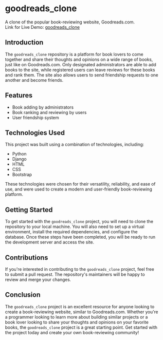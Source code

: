 # goodreads_clone
A clone of the popular book-reviewing website, Goodreads.com.<br>
Link for Live Demo: [goodreads_clone](https://Huntsman2003.pythonanywhere.com)

## Introduction
The `goodreads_clone` repository is a platform for book lovers to come together and share their thoughts and opinions on a wide range of books, just like on Goodreads.com. Only designated administrators are able to add books to the site, while registered users can leave reviews for these books and rank them. The site also allows users to send friendship requests to one another and become friends. 

## Features
- Book adding by administrators
- Book ranking and reviewing by users
- User friendship system

## Technologies Used
This project was built using a combination of technologies, including:
- Python
- Django
- HTML
- CSS
- Bootstrap

These technologies were chosen for their versatility, reliability, and ease of use, and were used to create a modern and user-friendly book-reviewing platform.


## Getting Started
To get started with the `goodreads_clone` project, you will need to clone the repository to your local machine. You will also need to set up a virtual environment, install the required dependencies, and configure the database. Once these steps have been completed, you will be ready to run the development server and access the site.

## Contributions
If you're interested in contributing to the `goodreads_clone` project, feel free to submit a pull request. The repository's maintainers will be happy to review and merge your changes.

## Conclusion
The `goodreads_clone` project is an excellent resource for anyone looking to create a book-reviewing website, similar to Goodreads.com. Whether you're a programmer looking to learn more about building similar projects or a book lover looking to share your thoughts and opinions on your favorite books, the `goodreads_clone` project is a great starting point. Get started with the project today and create your own book-reviewing community!
